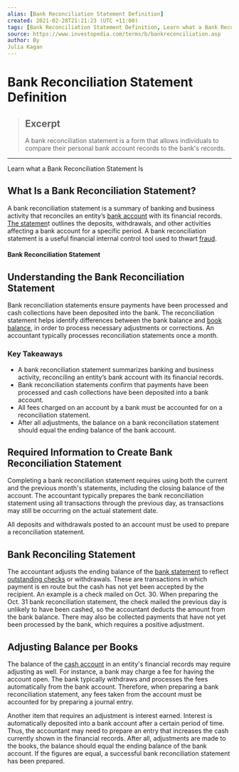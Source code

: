 ```yaml
---
alias: [Bank Reconciliation Statement Definition]
created: 2021-02-28T21:21:23 (UTC +11:00)
tags: [Bank Reconciliation Statement Definition, Learn what a Bank Reconciliation Statement Is]
source: https://www.investopedia.com/terms/b/bankreconciliation.asp
author: By
Julia Kagan
---
```


# Bank Reconciliation Statement Definition

> ## Excerpt
> A bank reconciliation statement is a form that allows individuals to compare their personal bank account records to the bank's records.

---

Learn what a Bank Reconciliation Statement Is
## What Is a Bank Reconciliation Statement?

A bank reconciliation statement is a summary of banking and business activity that reconciles an entity’s [bank account](https://www.investopedia.com/personal-finance/banking-101/) with its financial records. [The statemen](https://www.investopedia.com/terms/b/bank-statement.asp)t outlines the deposits, withdrawals, and other activities affecting a bank account for a specific period. A bank reconciliation statement is a useful financial internal control tool used to thwart [fraud](https://www.investopedia.com/terms/f/fraud.asp).

#### Bank Reconciliation Statement

## Understanding the Bank Reconciliation Statement

Bank reconciliation statements ensure payments have been processed and cash collections have been deposited into the bank. The reconciliation statement helps identify differences between the bank balance and [book balance](https://www.investopedia.com/terms/b/book-balance.asp), in order to process necessary adjustments or corrections. An accountant typically processes reconciliation statements once a month.

### Key Takeaways

-   A bank reconciliation statement summarizes banking and business activity, reconciling an entity’s bank account with its financial records.
-   Bank reconciliation statements confirm that payments have been processed and cash collections have been deposited into a bank account.
-   All fees charged on an account by a bank must be accounted for on a reconciliation statement.
-   After all adjustments, the balance on a bank reconciliation statement should equal the ending balance of the bank account.

## Required Information to Create Bank Reconciliation Statement

Completing a bank reconciliation statement requires using both the current and the previous month's statements, including the closing balance of the account. The accountant typically prepares the bank reconciliation statement using all transactions through the previous day, as transactions may still be occurring on the actual statement date.

All deposits and withdrawals posted to an account must be used to prepare a reconciliation statement.

## Bank Reconciling Statement

The accountant adjusts the ending balance of the [bank statement](https://www.investopedia.com/terms/b/bank-statement.asp) to reflect [outstanding checks](https://www.investopedia.com/terms/o/outstanding-check.asp) or withdrawals. These are transactions in which payment is en route but the cash has not yet been accepted by the recipient. An example is a check mailed on Oct. 30. When preparing the Oct. 31 bank reconciliation statement, the check mailed the previous day is unlikely to have been cashed, so the accountant deducts the amount from the bank balance. There may also be collected payments that have not yet been processed by the bank, which requires a positive adjustment.

## Adjusting Balance per Books

The balance of the [cash account](https://www.investopedia.com/terms/c/cashaccount.asp) in an entity's financial records may require adjusting as well. For instance, a bank may charge a fee for having the account open. The bank typically withdraws and processes the fees automatically from the bank account. Therefore, when preparing a bank reconciliation statement, any fees taken from the account must be accounted for by preparing a journal entry.

Another item that requires an adjustment is interest earned. Interest is automatically deposited into a bank account after a certain period of time. Thus, the accountant may need to prepare an entry that increases the cash currently shown in the financial records. After all, adjustments are made to the books, the balance should equal the ending balance of the bank account. If the figures are equal, a successful bank reconciliation statement has been prepared.
